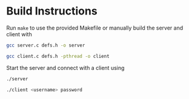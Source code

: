 # Build Instructions
Run `make` to use the provided Makefile or manually build the server and client with
```bash
gcc server.c defs.h -o server

gcc client.c defs.h -pthread -o client
```

Start the server and connect with a client using
```bash
./server

./client <username> password
```
